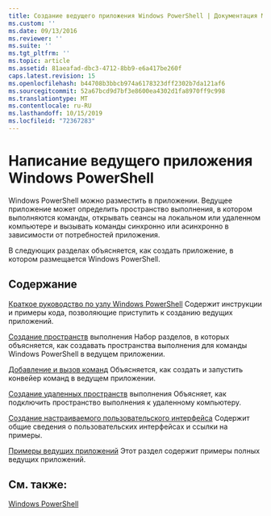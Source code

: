 ```yaml
---
title: Создание ведущего приложения Windows PowerShell | Документация Майкрософт
ms.custom: ''
ms.date: 09/13/2016
ms.reviewer: ''
ms.suite: ''
ms.tgt_pltfrm: ''
ms.topic: article
ms.assetid: 81aeafad-dbc3-4712-8bb9-e6a417be260f
caps.latest.revision: 15
ms.openlocfilehash: b44708b3bbcb974a6178323dff2302b7da121af6
ms.sourcegitcommit: 52a67bcd9d7bf3e8600ea4302d1fa8970ff9c998
ms.translationtype: MT
ms.contentlocale: ru-RU
ms.lasthandoff: 10/15/2019
ms.locfileid: "72367283"
---
```

# <a name="writing-a-windows-powershell-host-application"></a>Написание ведущего приложения Windows PowerShell

Windows PowerShell можно разместить в приложении. Ведущее приложение может определить пространство выполнения, в котором выполняются команды, открывать сеансы на локальном или удаленном компьютере и вызывать команды синхронно или асинхронно в зависимости от потребностей приложения.

В следующих разделах объясняется, как создать приложение, в котором размещается Windows PowerShell.

## <a name="in-this-section"></a>Содержание

[Краткое руководство по узлу Windows PowerShell](./windows-powershell-host-quickstart.md) Содержит инструкции и примеры кода, позволяющие приступить к созданию ведущих приложений.

[Создание пространств](./creating-runspaces.md) выполнения Набор разделов, в которых объясняется, как создавать пространства выполнения для команды Windows PowerShell в ведущем приложении.

[Добавление и вызов команд](./adding-and-invoking-commands.md) Объясняется, как создать и запустить конвейер команд в ведущем приложении.

[Создание удаленных пространств](./creating-remote-runspaces.md) выполнения Объясняет, как подключить пространство выполнения к удаленному компьютеру.

[Создание настраиваемого пользовательского интерфейса](./creating-a-custom-user-interface.md) Содержит общие сведения о пользовательских интерфейсах и ссылки на примеры.

[Примеры ведущих приложений](./host-application-samples.md) Этот раздел содержит примеры полных ведущих приложений.

## <a name="see-also"></a>См. также:

[Windows PowerShell](https://msdn.microsoft.com/en-us/b41a2af3-aec1-402d-8e18-c2c26be461ff)
